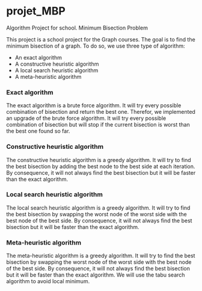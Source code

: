 # projet_MBP
Algorithm Project for school. Minimum Bisection Problem

This project is a school project for the Graph courses.
The goal is to find the minimum bisection of a graph. To do so, we use three type of algorithm:
- An exact algorithm
- A constructive heuristic algorithm
- A local search heuristic algorithm
- A meta-heuristic algorithm

### Exact algorithm
The exact algorithm is a brute force algorithm.
It will try every possible combination of bisection and return the best one.
Therefor, we implemented an upgrade of the brute force algorithm.
It will try every possible combination of bisection but will stop if the current bisection is worst than the best one found so far.

### Constructive heuristic algorithm
The constructive heuristic algorithm is a greedy algorithm.
It will try to find the best bisection by adding the best node to the best side at each iteration.
By consequence, it will not always find the best bisection but it will be faster than the exact algorithm.

### Local search heuristic algorithm
The local search heuristic algorithm is a greedy algorithm.
It will try to find the best bisection by swapping the worst node of the worst side with the best node of the best side.
By consequence, it will not always find the best bisection but it will be faster than the exact algorithm.

### Meta-heuristic algorithm
The meta-heuristic algorithm is a greedy algorithm.
It will try to find the best bisection by swapping the worst node of the worst side with the best node of the best side.
By consequence, it will not always find the best bisection but it will be faster than the exact algorithm.
We will use the tabu search algorithm to avoid local minimum.
